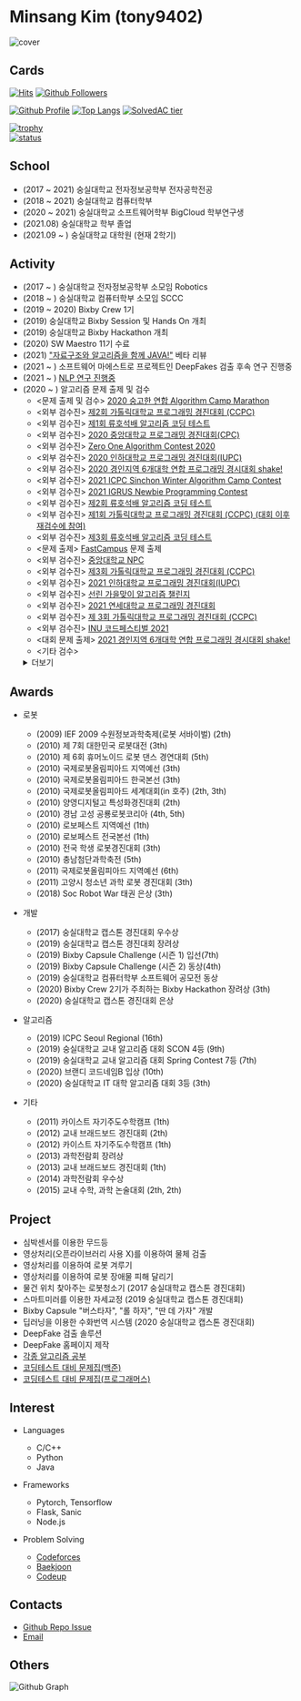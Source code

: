 # Minsang Kim (tony9402)

![cover](https://user-images.githubusercontent.com/30228292/101366236-0e64fe80-38e8-11eb-999b-e6eb16ce777b.png)


## Cards

[![Hits](https://hits.seeyoufarm.com/api/count/incr/badge.svg?url=https%3A%2F%2Fgithub.com%2Ftony9402)](https://github.com/tony9402)
[![Github Followers](https://img.shields.io/github/followers/tony9402?color=06d6a0&label=Github%20Followers&style=for-the-badge)](https://github.com/tony9402?tab=followers)

[![Github Profile](https://github-readme-stats.vercel.app/api?username=tony9402&count_private=true&hide=contribs,prs&show_icons=true&theme=vue-dark)](https://github.com/tony9402)
[![Top Langs](https://github-readme-stats.vercel.app/api/top-langs/?username=tony9402&layout=compact&hide=Visual%20Basic)](https://github.com/anuraghazra/github-readme-stats)
[![SolvedAC tier](http://mazassumnida.wtf/api/v2/generate_badge?boj=tony9402)](https://solved.ac/tony9402)

[![trophy](https://github-profile-trophy.vercel.app/?username=tony9402&theme=chalk&row=1&column=7)](https://github.com/ryo-ma/github-profile-trophy)  
[![status](https://github-readme-streak-stats.herokuapp.com/?user=tony9402)](#)


## School
  - (2017 ~ 2021) 숭실대학교 전자정보공학부 전자공학전공
  - (2018 ~ 2021) 숭실대학교 컴퓨터학부
  - (2020 ~ 2021) 숭실대학교 소프트웨어학부 BigCloud 학부연구생
  - (2021.08) 숭실대학교 학부 졸업
  - (2021.09 ~ ) 숭실대학교 대학원 (현재 2학기)


## Activity
  - (2017 ~ ) 숭실대학교 전자정보공학부 소모임 Robotics
  - (2018 ~ ) 숭실대학교 컴퓨터학부 소모임 SCCC
  - (2019 ~ 2020) Bixby Crew 1기
  - (2019) 숭실대학교 Bixby Session 및 Hands On 개최
  - (2019) 숭실대학교 Bixby Hackathon 개최
  - (2020) SW Maestro 11기 수료
  - (2021) ["자료구조와 알고리즘을 함께 JAVA!"](http://www.kyobobook.co.kr/product/detailViewKor.laf?mallGb=KOR&ejkGb=KOR&barcode=9791165920579) 베타 리뷰
  - (2021 ~ ) 소프트웨어 마에스트로 프로젝트인 DeepFakes 검출 후속 연구 진행중
  - (2021 ~ ) [NLP 연구 진행중](http://www.ipdaily.co.kr/2021/11/20/20/54/37/17551/%ED%8A%B9%ED%97%88%EC%97%90-%EC%B5%9C%EC%A0%81%ED%99%94%EB%90%9C-%EC%9D%B8%EA%B3%B5%EC%A7%80%EB%8A%A5ai-%EC%96%B8%EC%96%B4-%EB%AA%A8%EB%8D%B8-%EC%84%A0%EB%B3%B4%EC%9D%B8%EB%8B%A4-%ED%82%A4/)
  - (2020 ~ ) 알고리즘 문제 출제 및 검수
    - <문제 출제 및 검수> [2020 숭고한 연합 Algorithm Camp Marathon](https://www.acmicpc.net/category/detail/2269)
    - <외부 검수진> [제2회 가톨릭대학교 프로그래밍 경진대회 (CCPC)](https://www.acmicpc.net/contest/view/556)
    - <외부 검수진> [제1회 류호석배 알고리즘 코딩 테스트](https://www.acmicpc.net/contest/view/557)
    - <외부 검수진> [2020 중앙대학교 프로그래밍 경진대회(CPC)](https://www.acmicpc.net/contest/view/549)
    - <외부 검수진> [Zero One Algorithm Contest 2020](https://www.acmicpc.net/contest/view/561)
    - <외부 검수진> [2020 인하대학교 프로그래밍 경진대회(IUPC)](https://www.acmicpc.net/contest/view/580)
    - <외부 검수진> [2020 경인지역 6개대학 연합 프로그래밍 경시대회 shake!](https://www.acmicpc.net/contest/view/591)
    - <외부 검수진> [2021 ICPC Sinchon Winter Algorithm Camp Contest](https://www.acmicpc.net/contest/view/590)
    - <외부 검수진> [2021 IGRUS Newbie Programming Contest](https://www.acmicpc.net/contest/view/601)
    - <외부 검수진> [제2회 류호석배 알고리즘 코딩 테스트](https://www.acmicpc.net/contest/view/603)
    - <외부 검수진> [제1회 가톨릭대학교 프로그래밍 경진대회 (CCPC) (대회 이후 재검수에 참여)](https://www.acmicpc.net/contest/view/486)
    - <외부 검수진> [제3회 류호석배 알고리즘 코딩 테스트](https://www.acmicpc.net/contest/view/666)
    - <문제 출제> [FastCampus](https://fastcampus.co.kr/dev_online_codingtest) 문제 출제
    - <외부 검수진> [중앙대학교 NPC](https://www.acmicpc.net/contest/view/683)
    - <외부 검수진> [제3회 가톨릭대학교 프로그래밍 경진대회 (CCPC)](https://www.acmicpc.net/contest/view/689)
    - <외부 검수진> [2021 인하대학교 프로그래밍 경진대회(IUPC)](https://www.acmicpc.net/contest/view/709)
    - <외부 검수진> [선린 가을맞이 알고리즘 챌린지](https://www.acmicpc.net/contest/view/708)
    - <외부 검수진> [2021 연세대학교 프로그래밍 경진대회](https://www.acmicpc.net/contest/view/700)
    - <외부 검수진> [제 3회 가톨릭대학교 프로그래밍 경진대회 (CCPC)](https://www.acmicpc.net/contest/view/690)
    - <외부 검수진> [INU 코드페스티벌 2021](https://www.acmicpc.net/contest/view/728)
    - <대회 문제 출제> [2021 경인지역 6개대학 연합 프로그래밍 경시대회 shake!](https://www.acmicpc.net/contest/view/746)
    - <기타 검수> 
    <details>
    <summary>더보기</summary>
      <li><a href="https://www.acmicpc.net/problem/23807">두 단계 최단 경로 3</a></li>
      <li><a href="https://www.acmicpc.net/problem/23808">골뱅이 찍기 - ㅂ</a></li>
      <li><a href="https://www.acmicpc.net/problem/23809">골뱅이 찍기 - 돌아간 ㅈ</a></li>
      <li><a href="https://www.acmicpc.net/problem/23810">골뱅이 찍기 - 뒤집힌 ㅋ</a></li>
      <li><a href="https://www.acmicpc.net/problem/23811">골뱅이 찍기 - ㅌ</a></li>
      <li><a href="https://www.acmicpc.net/problem/23812">골뱅이 찍기 - 돌아간 ㅍ</a></li>
      <li><a href="https://www.acmicpc.net/problem/23840">두 단계 최단 경로 4</a></li>
      <li><a href="https://www.acmicpc.net/problem/23881">알고리즘 수업 - 선택 정렬 1</a></li>
      <li><a href="https://www.acmicpc.net/problem/23882">알고리즘 수업 - 선택 정렬 2</a></li>
      <li><a href="https://www.acmicpc.net/problem/23883">알고리즘 수업 - 선택 정렬 3</a></li>
      <li><a href="https://www.acmicpc.net/problem/23884">알고리즘 수업 - 선택 정렬 4</a></li>
      <li><a href="https://www.acmicpc.net/problem/23899">알고리즘 수업 - 선택 정렬 5</a></li>
      <li><a href="https://www.acmicpc.net/problem/23900">알고리즘 수업 - 선택 정렬 6</a></li>
      <li><a href="https://www.acmicpc.net/problem/23968">알고리즘 수업 - 버블 정렬 1</a></li>
      <li><a href="https://www.acmicpc.net/problem/23969">알고리즘 수업 - 버블 정렬 2</a></li>
      <li><a href="https://www.acmicpc.net/problem/23970">알고리즘 수업 - 버블 정렬 3</a></li>
      <li><a href="https://www.acmicpc.net/problem/24051">알고리즘 수업 - 삽입 정렬 1</a></li>
      <li><a href="https://www.acmicpc.net/problem/24052">알고리즘 수업 - 삽입 정렬 2</a></li>
      <li><a href="https://www.acmicpc.net/problem/24053">알고리즘 수업 - 삽입 정렬 3</a></li>
      <li><a href="https://www.acmicpc.net/problem/24054">알고리즘 수업 - 삽입 정렬 4</a></li>
      <li><a href="https://www.acmicpc.net/problem/24055">알고리즘 수업 - 삽입 정렬 5</a></li>
      <li><a href="https://www.acmicpc.net/problem/24056">알고리즘 수업 - 삽입 정렬 6</a></li>
      <li><a href="https://www.acmicpc.net/problem/24060">알고리즘 수업 - 병합 정렬 1</a></li>
      <li><a href="https://www.acmicpc.net/problem/24061">알고리즘 수업 - 병합 정렬 2</a></li>
      <li><a href="https://www.acmicpc.net/problem/24062">알고리즘 수업 - 병합 정렬 3</a></li>
      <li><a href="https://www.acmicpc.net/problem/24090">알고리즘 수업 - 퀵 정렬 1</a></li>
      <li><a href="https://www.acmicpc.net/problem/24091">알고리즘 수업 - 퀵 정렬 2</a></li>
      <li><a href="https://www.acmicpc.net/problem/24092">알고리즘 수업 - 퀵 정렬 3</a></li>
      <li><a href="https://www.acmicpc.net/problem/24173">알고리즘 수업 - 힙 정렬 1</a></li>
      <li><a href="https://www.acmicpc.net/problem/24174">알고리즘 수업 - 힙 정렬 2</a></li>
      <li><a href="https://www.acmicpc.net/problem/23721">k개의 부분 배열과 쿼리</a></li>
      <li><a href="https://www.acmicpc.net/problem/24049">정원 (Easy)</a></li>
      <li><a href="https://www.acmicpc.net/problem/24050">정원 (Hard)</a></li>
      <li><a href="https://www.acmicpc.net/problem/24057">실수</a></li>
      <li><a href="https://www.acmicpc.net/problem/24058">Coprime</a></li>
      <li><a href="https://www.acmicpc.net/problem/24059">Function</a></li>
      <li><a href="https://www.acmicpc.net/problem/24064">Intersections</a></li>
      <li><a href="https://www.acmicpc.net/problem/24065">Present</a></li>
    </details>

## Awards
  - 로봇
    - (2009) IEF 2009 수원정보과학축제(로봇 서바이벌) (2th)
    - (2010) 제 7회 대한민국 로봇대전 (3th)
    - (2010) 제 6회 휴머노이드 로봇 댄스 경연대회 (5th)
    - (2010) 국제로봇올림피아드 지역예선 (3th)
    - (2010) 국제로봇올림피아드 한국본선 (3th)
    - (2010) 국제로봇올림피아드 세계대회(in 호주) (2th, 3th)
    - (2010) 양영디지털고 특성화경진대회 (2th)
    - (2010) 경남 고성 공룡로봇코리아 (4th, 5th)
    - (2010) 로보페스트 지역예선 (1th)
    - (2010) 로보페스트 전국본선 (1th)
    - (2010) 전국 학생 로봇경진대회 (3th)
    - (2010) 충남첨단과학축전 (5th)
    - (2011) 국제로봇올림피아드 지역예선 (6th)
    - (2011) 고양시 청소년 과학 로봇 경진대회 (3th)
    - (2018) Soc Robot War 태권 은상 (3th)
    
  - 개발
    - (2017) 숭실대학교 캡스톤 경진대회 우수상
    - (2019) 숭실대학교 캡스톤 경진대회 장려상
    - (2019) Bixby Capsule Challenge (시즌 1) 입선(7th)
    - (2019) Bixby Capsule Challenge (시즌 2) 동상(4th)
    - (2019) 숭실대학교 컴퓨터학부 소프트웨어 공모전   동상
    - (2020) Bixby Crew 2기가 주최하는 Bixby Hackathon 장려상 (3th)
    - (2020) 숭실대학교 캡스톤 경진대회 은상
    
  - 알고리즘
    - (2019) ICPC Seoul Regional (16th)
    - (2019) 숭실대학교 교내 알고리즘 대회 SCON 4등 (9th)
    - (2019) 숭실대학교 교내 알고리즘 대회 Spring Contest 7등 (7th)
    - (2020) 브랜디 코드네임B 입상 (10th)
    - (2020) 숭실대학교 IT 대학 알고리즘 대회 3등 (3th)
    
  - 기타
    - (2011) 카이스트 자기주도수학캠프 (1th)
    - (2012) 교내 브래드보드 경진대회 (2th)
    - (2012) 카이스트 자기주도수학캠프 (1th)
    - (2013) 과학전람회 장려상
    - (2013) 교내 브래드보드 경진대회 (1th)
    - (2014) 과학전람회 우수상
    - (2015) 교내 수학, 과학 논술대회 (2th, 2th)
    
    
## Project
  - 심박센서를 이용한 무드등
  - 영상처리(오픈라이브러리 사용 X)를 이용하여 물체 검출
  - 영상처리를 이용하여 로봇 겨루기
  - 영상처리를 이용하여 로봇 장애물 피해 달리기
  - 물건 위치 찾아주는 로봇청소기 (2017 숭실대학교 캡스톤 경진대회)
  - 스마트미러를 이용한 자세교정 (2019 숭실대학교 캡스톤 경진대회)
  - Bixby Capsule "버스타자", "롤 하자", "딴 데 가자" 개발
  - 딥러닝을 이용한 수화번역 시스템 (2020 숭실대학교 캡스톤 경진대회)
  - DeepFake 검출 솔루션
  - DeepFake 홈페이지 제작
  - [각종 알고리즘 공부](https://github.com/tony9402/Algorithm_Templates)
  - [코딩테스트 대비 문제집(백준)](https://github.com/tony9402/baekjoon)
  - [코딩테스트 대비 문제집(프로그래머스)](https://github.com/tony9402/programmers)

## Interest
 - Languages
   - C/C++
   - Python
   - Java
   
 - Frameworks
   - Pytorch, Tensorflow
   - Flask, Sanic
   - Node.js
   
 - Problem Solving
   - [Codeforces](https://codeforces.com/profile/alstkd)
   - [Baekjoon](https://www.acmicpc.net/user/tony9402)
   - [Codeup](https://codeup.kr/userinfo.php?user=tony9402)
  
## Contacts
  - [Github Repo Issue](https://github.com/tony9402/tony9402/issues)
  - [Email](mailto:tony9402@naver.com)


## Others

![Github Graph](https://activity-graph.herokuapp.com/graph?username=tony9402&area=false&theme=xcode&hide_border=true)
